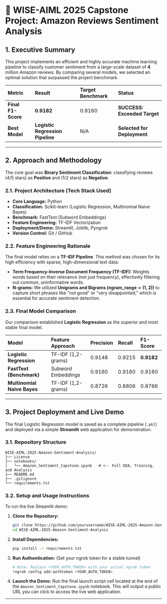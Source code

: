 
# 🎯 WISE-AIML 2025 Capstone Project: Amazon Reviews Sentiment Analysis

## 1\. Executive Summary

This project implements an efficient and highly accurate machine learning pipeline to classify customer sentiment from a large-scale dataset of $\mathbf{4}$ million Amazon reviews. By comparing several models, we selected an optimal solution that surpassed the project benchmark.

| Metric | Result | Target Benchmark | Status |
| :--- | :--- | :--- | :--- |
| **Final F1-Score** | **$\mathbf{0.9182}$** | $0.9160$ | **SUCCESS: Exceeded Target** |
| **Best Model** | **Logistic Regression Pipeline** | N/A | **Selected for Deployment** |

-----

## 2\. Approach and Methodology

The core goal was **Binary Sentiment Classification**: classifying reviews (4/5 stars) as **Positive** and (1/2 stars) as **Negative**.

### 2.1. Project Architecture (Tech Stack Used)

  * **Core Language:** Python
  * **Classification:** Scikit-learn (Logistic Regression, Multinomial Naive Bayes)
  * **Benchmark:** FastText (Subword Embeddings)
  * **Feature Engineering:** TF-IDF Vectorization
  * **Deployment/Demo:** Streamlit, Joblib, Pyngrok
  * **Version Control:** Git / GitHub

### 2.2. Feature Engineering Rationale

The final model relies on a **TF-IDF Pipeline**. This method was chosen for its high efficiency with sparse, high-dimensional text data:

  * **Term Frequency-Inverse Document Frequency (TF-IDF):** Weights words based on their relevance (not just frequency), effectively filtering out common, uninformative words.
  * **N-grams:** We utilized **Unigrams and Bigrams ($\text{ngram\_range}=(1, 2)$)** to capture short phrases like "not good" or "very disappointed," which is essential for accurate sentiment detection.

### 2.3. Final Model Comparison

Our comparison established **Logistic Regression** as the superior and most stable final model.

| Model | Feature Approach | Precision | Recall | **F1-Score** |
| :--- | :--- | :--- | :--- | :--- |
| **Logistic Regression** | TF-IDF (1,2-grams) | $0.9148$ | $0.9215$ | **$\mathbf{0.9182}$** |
| **FastText (Benchmark)** | Subword Embeddings | $0.9160$ | $0.9160$ | $0.9160$ |
| **Multinomial Naive Bayes**| TF-IDF (1,2-grams) | $0.8726$ | $0.8806$ | $0.8766$ |

-----

## 3\. Project Deployment and Live Demo

The final Logistic Regression model is saved as a complete pipeline (`.pkl`) and deployed via a simple **Streamlit** web application for demonstration.

### 3.1. Repository Structure

```
WISE-AIML-2025-Amazon-Sentiment-Analysis/
├── License               
├── notebooks/
│   └── Amazon_Sentiment_Capstone.ipynb   # <-- Full EDA, Training, and Analysis
├── README.md
├── .gitignore
└── requirements.txt
```

### 3.2. Setup and Usage Instructions

To run the live Streamlit demo:

1.  **Clone the Repository:**
    ```bash
    git clone https://github.com/yourusername/WISE-AIML-2025-Amazon-Sentiment-Analysis.git
    cd WISE-AIML-2025-Amazon-Sentiment-Analysis
    ```
2.  **Install Dependencies:**
    ```bash
    pip install -r requirements.txt
    ```
3.  **Run Authentication:** (Set your ngrok token for a stable tunnel)
    ```bash
    # Note: Replace <YOUR_AUTH_TOKEN> with your actual ngrok token
    !ngrok config add-authtoken <YOUR_AUTH_TOKEN>
    ```
4.  **Launch the Demo:** Run the final launch script cell located at the end of the `Amazon_Sentiment_Capstone.ipynb` notebook. This will output a public URL you can click to access the live web application.

-----

